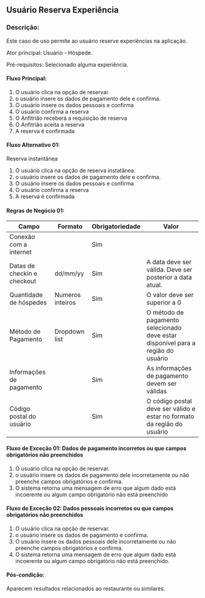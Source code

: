 ## Usuário Reserva Experiência 

### Descrição: 
Este caso de uso permite ao usuário reserve experiências na aplicação.

Ator principal: Usuário - Hóspede. 

Pré-requisitos: Selecionado alguma experiência. 

####  Fluxo Principal: 
1. O usuário clica na opção de reservar. 
2. o usuário insere os dados de pagamento dele e confirma.
3. O usuário insere os dados pessoais e confirma
4. O usuário confirma a reserva
5. O Anfitrião receberá a requisição de reserva
6. O Anfitrião aceita a reserva
7. A reserva é confirmada

#### Fluxo Alternativo 01: 
Reserva instantânea
1. O usuário clica na opção de reserva instatânea. 
2. o usuário insere os dados de pagamento dele e confirma.
3. O usuário insere os dados pessoais e confirma
4. O usuário confirma a reserva
5. A reserva é confirmada


#### Regras de Negócio 01:

| Campo                  | Formato | Obrigatoriedade | Valor                           |
|------------------------|---------|-----------------|---------------------------------|
| Conexão com a internet |         | Sim             |  |
| Datas de checkin e checkout | dd/mm/yy| Sim| A data deve ser válida. Deve ser posterior a data atual.|
| Quantidade de hóspedes | Numeros inteiros  | Sim | O valor deve ser superior a 0 |
| Método de Pagamento | Dropdown list  |  Sim | O método de pagamento selecionado deve estar disponível para a região do usuário   |
| Informações de pagamento   |   | Sim  | As informações de pagamento devem ser válidas  |
| Código postal do usuário   |   | Sim  | O código postal deve ser válido e estar no formato da região do usuário |

#### Fluxo de Exceção 01: Dados de pagamento incorretos ou que campos obrigatórios não preenchidos
1. O usuário clica na opção de reservar. 
2. o usuário insere os dados de pagamento dele incorretamente ou não preenche campos obrigatórios e confirma.
3. O sistema retorna uma mensagem de erro que algum dado está incoerente ou algum campo obrigatório não está preenchido

#### Fluxo de Exceção 02: Dados pessoais incorretos ou que campos obrigatórios não preenchidos
1. O usuário clica na opção de reservar. 
2. o usuário insere os dados de pagamento e confirma.
3. O usuário insere os dados pessoais dele incorretamente ou não preenche campos obrigatórios e confirma.
4. O sistema retorna uma mensagem de erro que algum dado está incoerente ou algum campo obrigatório não está preenchido.

#### Pós-condição: 
Aparecem resultados relacionados ao restaurante ou similares.